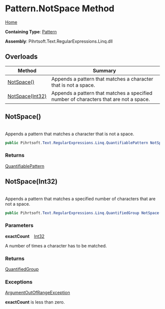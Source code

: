 # Pattern\.NotSpace Method

[Home](../../../../../../README.md)

**Containing Type**: [Pattern](../README.md)

**Assembly**: Pihrtsoft\.Text\.RegularExpressions\.Linq\.dll

## Overloads

| Method | Summary |
| ------ | ------- |
| [NotSpace()](#Pihrtsoft_Text_RegularExpressions_Linq_Pattern_NotSpace) | Appends a pattern that matches a character that is not a space\. |
| [NotSpace(Int32)](#Pihrtsoft_Text_RegularExpressions_Linq_Pattern_NotSpace_System_Int32_) | Appends a pattern that matches a specified number of characters that are not a space\. |

## NotSpace\(\) <a name="Pihrtsoft_Text_RegularExpressions_Linq_Pattern_NotSpace"></a>

\
Appends a pattern that matches a character that is not a space\.

```csharp
public Pihrtsoft.Text.RegularExpressions.Linq.QuantifiablePattern NotSpace()
```

### Returns

[QuantifiablePattern](../../QuantifiablePattern/README.md)

## NotSpace\(Int32\) <a name="Pihrtsoft_Text_RegularExpressions_Linq_Pattern_NotSpace_System_Int32_"></a>

\
Appends a pattern that matches a specified number of characters that are not a space\.

```csharp
public Pihrtsoft.Text.RegularExpressions.Linq.QuantifiedGroup NotSpace(int exactCount)
```

### Parameters

**exactCount** &ensp; [Int32](https://docs.microsoft.com/en-us/dotnet/api/system.int32)

A number of times a character has to be matched\.

### Returns

[QuantifiedGroup](../../QuantifiedGroup/README.md)

### Exceptions

[ArgumentOutOfRangeException](https://docs.microsoft.com/en-us/dotnet/api/system.argumentoutofrangeexception)

**exactCount** is less than zero\.

